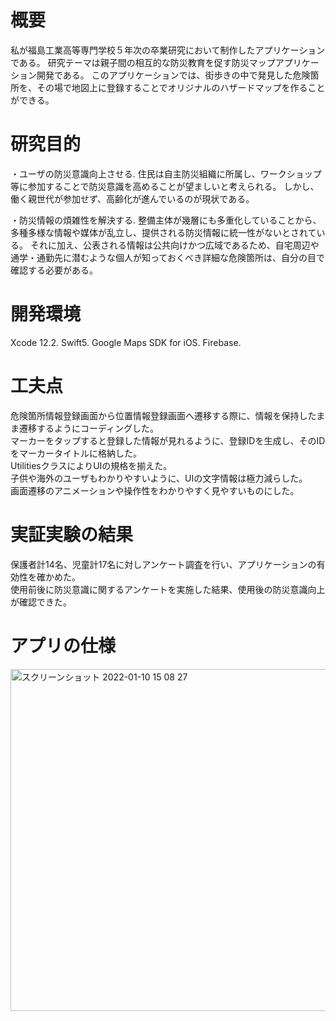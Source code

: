 # 概要
私が福島工業高等専門学校５年次の卒業研究において制作したアプリケーションである。  研究テーマは親子間の相互的な防災教育を促す防災マップアプリケーション開発である。  このアプリケーションでは、街歩きの中で発見した危険箇所を、その場で地図上に登録することでオリジナルのハザードマップを作ることができる。  

# 研究目的
・ユーザの防災意識向上させる. 住民は自主防災組織に所属し、ワークショップ等に参加することで防災意識を高めることが望ましいと考えられる。  しかし、働く親世代が参加せず、高齢化が進んでいるのが現状である。  

・防災情報の煩雑性を解決する. 整備主体が幾層にも多重化していることから、多種多様な情報や媒体が乱立し、提供される防災情報に統一性がないとされている。  それに加え、公表される情報は公共向けかつ広域であるため、自宅周辺や通学・通勤先に潜むような個人が知っておくべき詳細な危険箇所は、自分の目で確認する必要がある。  

# 開発環境
Xcode 12.2. 
Swift5. 
Google Maps SDK for iOS. 
Firebase. 

# 工夫点
危険箇所情報登録画面から位置情報登録画面へ遷移する際に、情報を保持したまま遷移するようにコーディングした。  
マーカーをタップすると登録した情報が見れるように、登録IDを生成し、そのIDをマーカータイトルに格納した。  
UtilitiesクラスによりUIの規格を揃えた。  
子供や海外のユーザもわかりやすいように、UIの文字情報は極力減らした。  
画面遷移のアニメーションや操作性をわかりやすく見やすいものにした。  

# 実証実験の結果
保護者計14名、児童計17名に対しアンケート調査を行い、アプリケーションの有効性を確かめた。  
使用前後に防災意識に関するアンケートを実施した結果、使用後の防災意識向上が確認できた。  

# アプリの仕様
<img width="547" alt="スクリーンショット 2022-01-10 15 08 27" src="https://user-images.githubusercontent.com/70559709/148725633-78219edb-afb6-4651-9d94-1048e735a399.png">

